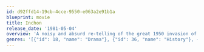 ```yaml
---
id: d92ffd14-19cb-4cce-9550-e063a2e91b1a
blueprint: movie
title: Inchon
release_date: '1981-05-04'
overview: 'A noisy and absurd re-telling of the great 1950 invasion of Inchon during the Korean War which was masterminded by General Douglas MacArthur.'
genres: '[{"id": 18, "name": "Drama"}, {"id": 36, "name": "History"}, {"id": 10752, "name": "War"}]'
---
```

